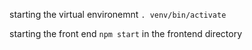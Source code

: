 starting the virtual environemnt
`. venv/bin/activate`

starting the front end
`npm start` in the frontend directory

